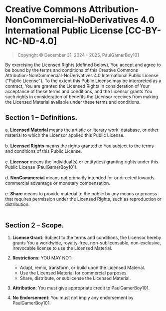 # Creative Commons Attribution-NonCommercial-NoDerivatives 4.0 International Public License  [CC-BY-NC-ND-4.0]

> Copyright © December 31, 2024 - 2025, PaulGamerBoy101

By exercising the Licensed Rights (defined below), You accept and agree to be bound by the terms and conditions of this Creative Commons Attribution-NonCommercial-NoDerivatives 4.0 International Public License ("Public License"). To the extent this Public License may be interpreted as a contract, You are granted the Licensed Rights in consideration of Your acceptance of these terms and conditions, and the Licensor grants You such rights in consideration of benefits the Licensor receives from making the Licensed Material available under these terms and conditions.

## Section 1 – Definitions.
a. **Licensed Material** means the artistic or literary work, database, or other material to which the Licensor applied this Public License. <br></br>
b. **Licensed Rights** means the rights granted to You subject to the terms and conditions of this Public License.<br></br>
c. **Licensor** means the individual(s) or entity(ies) granting rights under this Public License (PaulGamerBoy101).<br></br>
d. **NonCommercial** means not primarily intended for or directed towards commercial advantage or monetary compensation.<br></br>
e. **Share** means to provide material to the public by any means or process that requires permission under the Licensed Rights, such as reproduction or distribution.<br></br>

## Section 2 – Scope.
1. **License Grant**: Subject to the terms and conditions, the Licensor hereby grants You a worldwide, royalty-free, non-sublicensable, non-exclusive, irrevocable license to use the Licensed Material.
2. **Restrictions**: YOU MAY NOT:
   - Adapt, remix, transform, or build upon the Licensed Material.
   - Use the Licensed Material for commercial purposes.
   - Share, distribute, or sublicense the Licensed Material.

3. **Attribution**: You must give appropriate credit to PaulGamerBoy101.

4. **No Endorsement**: You must not imply any endorsement by PaulGamerBoy101.
